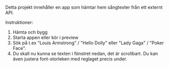 Detta projekt innehåller en app som hämtar hem sångtexter från ett externt API.

Instruktioner:

1. Hämta och bygg
2. Starta appen eller kör i preview
3. Sök på t.ex "Louis Armstrong" / "Hello Dolly" eller "Lady Gaga" / "Poker Face".
4. Du skall nu kunna se texten i fönstret nedan, det är scrollbart. Du kan även justera font-storleken med reglaget precis under.
